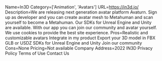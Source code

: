 Name=In3D
Category=['Animation', 'Avatars']
URL=https://in3d.io/
Description=We are releasing next generation avatar platform Avaturn. Sign up as developer and you can create avatar mesh to Metahuman and scan yourself to become a Metahuman. Our SDKs for Unreal Engine and Unity are available. With our app you can join our community and avatar yourself. We use cookies to provide the best site experience.
Pros=Realistic and customizable avatars Integrate in my product Export your 3D model in FBX GLB or USDZ SDKs for Unreal Engine and Unity Join our community
Cons=None
Pricing=Not available
Company Address=2022 IN3D Privacy Policy Terms of Use Contact Us
